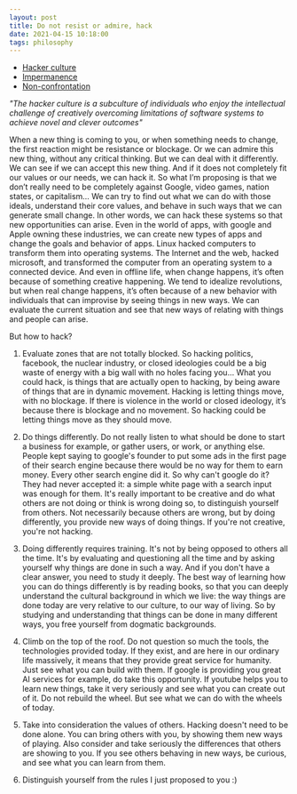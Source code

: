 ```yaml
---
layout: post
title: Do not resist or admire, hack
date: 2021-04-15 10:18:00
tags: philosophy
---
```


- [Hacker culture](https://en.wikipedia.org/wiki/Hacker_culture)
- [Impermanence](https://en.wikipedia.org/wiki/Impermanence)
- [Non-confrontation](http://michel.puech.free.fr/docs/2014nonconfront.pdf)

<em>"The hacker culture is a subculture of individuals who enjoy the intellectual challenge of creatively overcoming limitations of software systems to achieve novel and clever outcomes"</em>

When a new thing is coming to you, or when something needs to change, the first reaction might be resistance or blockage. Or we can admire this new thing, without any critical thinking. But we can deal with it differently. We can see if we can accept this new thing. And if it does not completely fit our values or our needs, we can hack it. So what I’m proposing is that we don’t really need to be completely against Google, video games, nation states, or capitalism… We can try to find out what we can do with those ideals, understand their core values, and behave in such ways that we can generate small change. In other words, we can hack these systems so that new opportunities can arise. Even in the world of apps, with google and Apple owning these industries, we can create new types of apps and change the goals and behavior of apps. Linux hacked computers to transform them into operating systems. The Internet and the web, hacked microsoft, and transformed the computer from an operating system to a connected device. And even in offline life, when change happens, it’s often because of something creative happening. We tend to idealize revolutions, but when real change happens, it’s often because of a new behavior with individuals that can improvise by seeing things in new ways. We can evaluate the current situation and see that new ways of relating with things and people can arise.

But how to hack?

1. Evaluate zones that are not totally blocked. So hacking politics, facebook, the nuclear industry, or closed ideologies could be a big waste of energy with a big wall with no holes facing you… What you could hack, is things that are actually open to hacking, by being aware of things that are in dynamic movement. Hacking is letting things move, with no blockage. If there is violence in the world or closed ideology, it’s because there is blockage and no movement. So hacking could be letting things move as they should move.

2. Do things differently. Do not really listen to what should be done to start a business for example, or gather users, or work, or anything else. People kept saying to google's founder to put some ads in the first page of their search engine because there would be no way for them to earn money. Every other search engine did it. So why can't google do it? They had never accepted it: a simple white page with a search input was enough for them. It's really important to be creative and do what others are not doing or think is wrong doing so, to distinguish yourself from others. Not necessarily because others are wrong, but by doing differently, you provide new ways of doing things. If you're not creative, you're not hacking.

3. Doing differently requires training. It's not by being opposed to others all the time. It's by evaluating and questioning all the time and by asking yourself why things are done in such a way. And if you don't have a clear answer, you need to study it deeply. The best way of learning how you can do things differently is by reading books, so that you can deeply understand the cultural background in which we live: the way things are done today are very relative to our culture, to our way of living. So by studying and understanding that things can be done in many different ways, you free yourself from dogmatic backgrounds.

4. Climb on the top of the roof. Do not question so much the tools, the technologies provided today. If they exist, and are here in our ordinary life massively, it means that they provide great service for humanity. Just see what you can build with them. If google is providing you great AI services for example, do take this opportunity. If youtube helps you to learn new things, take it very seriously and see what you can create out of it. Do not rebuild the wheel. But see what we can do with the wheels of today.

5. Take into consideration the values of others. Hacking doesn't need to be done alone. You can bring others with you, by showing them new ways of playing. Also consider and take seriously the differences that others are showing to you. If you see others behaving in new ways, be curious, and see what you can learn from them. 

6. Distinguish yourself from the rules I just proposed to you :)